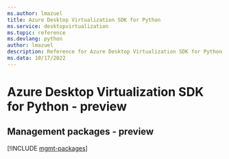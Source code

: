 ```yaml
---
ms.author: lmazuel
title: Azure Desktop Virtualization SDK for Python
ms.service: desktopvirtualization
ms.topic: reference
ms.devlang: python
author: lmazuel
description: Reference for Azure Desktop Virtualization SDK for Python
ms.data: 10/17/2022
---
```

# Azure Desktop Virtualization SDK for Python - preview

## Management packages - preview
[!INCLUDE [mgmt-packages](desktop-virtualization-mgmt-index.md)]
